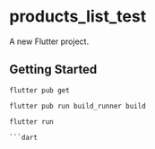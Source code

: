 # products_list_test

A new Flutter project.

## Getting Started

```
flutter pub get 

flutter pub run build_runner build

flutter run

```dart
